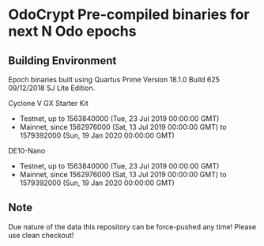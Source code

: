 OdoCrypt Pre-compiled binaries for next N Odo epochs
====================================================

Building Environment
--------------------
Epoch binaries built using Quartus Prime Version 18.1.0 Build 625 09/12/2018 SJ Lite Edition.

Cyclone V GX Starter Kit
* Testnet, up to 1563840000 (Tue, 23 Jul 2019 00:00:00 GMT)
* Mainnet, since 1562976000 (Sat, 13 Jul 2019 00:00:00 GMT) to 1579392000 (Sun, 19 Jan 2020 00:00:00 GMT)

DE10-Nano
* Testnet, up to 1563840000 (Tue, 23 Jul 2019 00:00:00 GMT)
* Mainnet, since 1562976000 (Sat, 13 Jul 2019 00:00:00 GMT) to 1579392000 (Sun, 19 Jan 2020 00:00:00 GMT)

Note
----
Due nature of the data this repository can be force-pushed any time!  Please use clean checkout!
